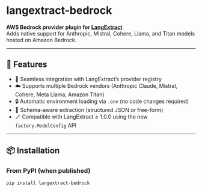 # langextract-bedrock

**AWS Bedrock provider plugin for [LangExtract](https://github.com/google/langextract)**  
Adds native support for Anthropic, Mistral, Cohere, Llama, and Titan models hosted on Amazon Bedrock.

---

## 🚀 Features

- 🔌 Seamless integration with LangExtract’s provider registry  
- ☁️ Supports multiple Bedrock vendors (Anthropic Claude, Mistral, Cohere, Meta Llama, Amazon Titan)  
- 🔒 Automatic environment loading via `.env` (no code changes required)  
- 🧩 Schema-aware extraction (structured JSON or free-form)  
- 🪄 Compatible with LangExtract ≥ 1.0.0 using the new `factory.ModelConfig` API  

---

## 📦 Installation

### From PyPI (when published)
```bash
pip install langextract-bedrock
